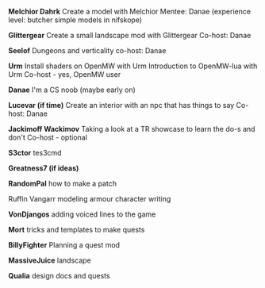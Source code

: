 **Melchior Dahrk**
	Create a model with Melchior
	Mentee: Danae (experience level: butcher simple models in nifskope)

**Glittergear**
	Create a small landscape mod with Glittergear
	Co-host: Danae

**Seelof**
	Dungeons and verticality
	co-host: Danae

**Urm**
	Install shaders on OpenMW with Urm
	Introduction to OpenMW-lua with Urm
	Co-host - yes, OpenMW user

**Danae**
	I'm a CS noob (maybe early on)

**Lucevar (if time)**
	Create an interior with an npc that has things to say
	Co-host: Danae

**Jackimoff Wackimov**
	Taking a look at a TR showcase to learn the do-s and don't
	Co-host - optional

**S3ctor**
	tes3cmd

**Greatness7 (if ideas)**

**RandomPal**
	how to make a patch

Ruffin Vangarr
	modeling armour
	character writing

**VonDjangos**
	adding voiced lines to the game

**Mort**
	tricks and templates to make quests

**BillyFighter**
	Planning a quest mod

**MassiveJuice**
	landscape

**Qualia**
	design docs and quests